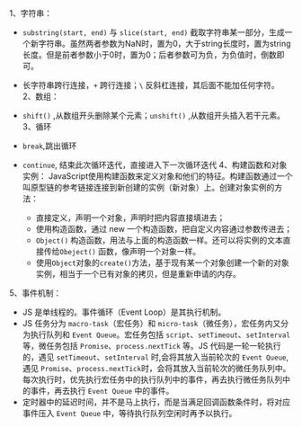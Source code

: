 1、字符串：

 * `substring(start, end)` 与 `slice(start, end)` 截取字符串某一部分，生成一个新字符串。虽然两者参数为NaN时，置为0，大于string长度时，置为string长度。但是前者参数小于0时，置为0；后者参数可为负，为负值时，倒数即可。
 * 长字符串跨行连接，`+` 跨行连接；`\` 反斜杠连接，其后面不能加任何字符。
2、数组：

 * `shift()` ,从数组开头删除某个元素；`unshift()` ,从数组开头插入若干元素。
3、循环
 
 * `break`,跳出循环
 * `continue`, 结束此次循环迭代，直接进入下一次循环迭代
4、构建函数和对象实例：
  JavaScript使用构建函数来定义对象和他们的特征。构建函数通过一个叫原型链的参考链接连接到新创建的实例（新对象）上。创建对象实例的方法：

   * 直接定义，声明一个对象，声明时把内容直接填进去；
   * 使用构造函数，通过 new 一个构造函数，把自定义内容通过参数传进去；
   * `Object()` 构造函数，用法与上面的构造函数一样。还可以将实例的文本直接传给`Obeject()` 函数，像声明一个对象一样。
   * 使用`Object`对象的`create()`方法，基于现有某一个对象创建一个新的对象实例，相当于一个已有对象的拷贝，但是重新申请的内存。

5、事件机制：
  * JS 是单线程的。事件循环（Event Loop）是其执行机制。
  * JS 任务分为 `macro-task`（宏任务）和 `micro-task`（微任务），宏任务内又分为执行队列和 `Event Queue`。宏任务包括 `script`、`setTimeout`、`setInterval`等，微任务包括 `Promise`、`process.nextTick` 等。JS 代码是一轮一轮执行的，遇见 `setTimeout`、`setInterval` 时,会将其放入当前轮次的 `Event Queue`, 遇见 `Promise`、`process.nextTick`时，会将其放入当前轮次的微任务队列中。每次执行时，优先执行宏任务中的执行队列中的事件，再去执行微任务队列中的事件，再去执行 `Event Queue` 中的事件。
  * 定时器中的延迟时间，并不是马上执行，而是当满足回调函数条件时，将对应事件压入 `Event Queue` 中，等待执行队列空闲时再予以执行。